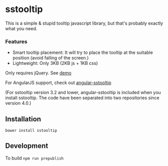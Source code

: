 sstooltip
=========

This is a simple &amp; stupid tooltip javascript library, but that's probably exactly what you need.

### Features
- Smart tooltip placement: It will try to place the tooltip at the suitable position (avoid falling of the screen.)
- Lightweight: Only 3KB (2KB js + 1KB css)

Only requires jQuery. See [demo](http://kristw.github.io/sstooltip)

For AngularJS support, check out [angular-sstooltip](https://github.com/kristw/angular-sstooltip)

(For sstooltip version 3.2 and lower, angular-sstooltip is included when you install sstooltip. The code have been separated into two repositories since version 4.0.)

## Installation

```
bower install sstooltip
```

## Development
To build ```npm run prepublish```